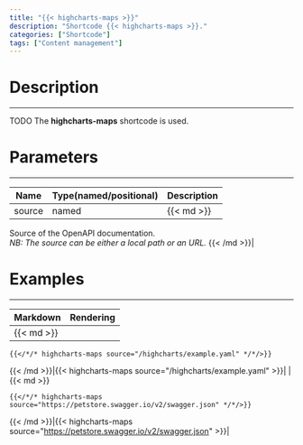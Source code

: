 ```yaml
---
title: "{{< highcharts-maps >}}"
description: "Shortcode {{< highcharts-maps >}}."
categories: ["Shortcode"]
tags: ["Content management"]
---
```


# Description
---

TODO
The **highcharts-maps** shortcode is used.



# Parameters
---

| Name | Type(named/positional) | Description |
| ---- | ---------------------- | ----------- |
| source | named |{{< md >}}
Source of the OpenAPI documentation.  
*NB: The source can be either a local path or an URL.*
{{< /md >}}|

# Examples
---

| Markdown | Rendering |
| -------- | --------- |
|{{< md >}}
```
{{</*/* highcharts-maps source="/highcharts/example.yaml" */*/>}}
```
{{< /md >}}|{{< highcharts-maps source="/highcharts/example.yaml" >}}|
|{{< md >}}
```
{{</*/* highcharts-maps source="https://petstore.swagger.io/v2/swagger.json" */*/>}}
```
{{< /md >}}|{{< highcharts-maps source="https://petstore.swagger.io/v2/swagger.json" >}}|

